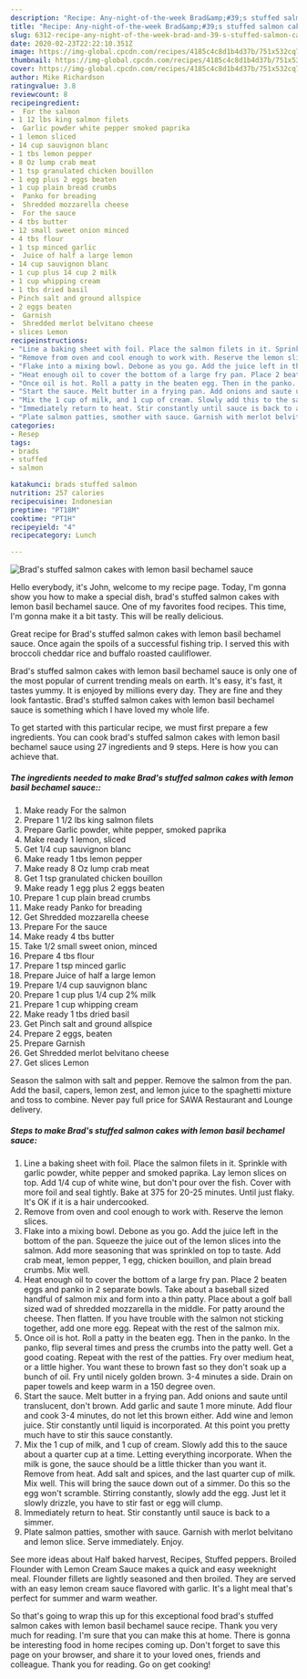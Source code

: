 ```yaml
---
description: "Recipe: Any-night-of-the-week Brad&amp;#39;s stuffed salmon cakes with lemon basil bechamel sauce"
title: "Recipe: Any-night-of-the-week Brad&amp;#39;s stuffed salmon cakes with lemon basil bechamel sauce"
slug: 6312-recipe-any-night-of-the-week-brad-and-39-s-stuffed-salmon-cakes-with-lemon-basil-bechamel-sauce
date: 2020-02-23T22:22:10.351Z
image: https://img-global.cpcdn.com/recipes/4185c4c8d1b4d37b/751x532cq70/brads-stuffed-salmon-cakes-with-lemon-basil-bechamel-sauce-recipe-main-photo.jpg
thumbnail: https://img-global.cpcdn.com/recipes/4185c4c8d1b4d37b/751x532cq70/brads-stuffed-salmon-cakes-with-lemon-basil-bechamel-sauce-recipe-main-photo.jpg
cover: https://img-global.cpcdn.com/recipes/4185c4c8d1b4d37b/751x532cq70/brads-stuffed-salmon-cakes-with-lemon-basil-bechamel-sauce-recipe-main-photo.jpg
author: Mike Richardson
ratingvalue: 3.8
reviewcount: 8
recipeingredient:
-  For the salmon
- 1 12 lbs king salmon filets
-  Garlic powder white pepper smoked paprika
- 1 lemon sliced
- 14 cup sauvignon blanc
- 1 tbs lemon pepper
- 8 Oz lump crab meat
- 1 tsp granulated chicken bouillon
- 1 egg plus 2 eggs beaten
- 1 cup plain bread crumbs
-  Panko for breading
-  Shredded mozzarella cheese
-  For the sauce
- 4 tbs butter
- 12 small sweet onion minced
- 4 tbs flour
- 1 tsp minced garlic
-  Juice of half a large lemon
- 14 cup sauvignon blanc
- 1 cup plus 14 cup 2 milk
- 1 cup whipping cream
- 1 tbs dried basil
- Pinch salt and ground allspice
- 2 eggs beaten
-  Garnish
-  Shredded merlot belvitano cheese
- slices Lemon
recipeinstructions:
- "Line a baking sheet with foil. Place the salmon filets in it. Sprinkle with garlic powder, white pepper and smoked paprika. Lay lemon slices on top. Add 1/4 cup of white wine, but don&#39;t pour over the fish. Cover with more foil and seal tightly. Bake at 375 for 20-25 minutes. Until just flaky. It&#39;s OK if it is a hair undercooked."
- "Remove from oven and cool enough to work with. Reserve the lemon slices."
- "Flake into a mixing bowl. Debone as you go. Add the juice left in the bottom of the pan. Squeeze the juice out of the lemon slices into the salmon. Add more seasoning that was sprinkled on top to taste. Add crab meat, lemon pepper, 1 egg, chicken bouillon, and plain bread crumbs. Mix well."
- "Heat enough oil to cover the bottom of a large fry pan. Place 2 beaten eggs and panko in 2 separate bowls. Take about a baseball sized handful of salmon mix and form into a thin patty. Place about a golf ball sized wad of shredded mozzarella in the middle. For patty around the cheese. Then flatten. If you have trouble with the salmon not sticking together, add one more egg. Repeat with the rest of the salmon mix."
- "Once oil is hot. Roll a patty in the beaten egg. Then in the panko. In the panko, flip several times and press the crumbs into the patty well. Get a good coating. Repeat with the rest of the patties. Fry over medium heat, or a little higher. You want these to brown fast so they don&#39;t soak up a bunch of oil. Fry until nicely golden brown. 3-4 minutes a side. Drain on paper towels and keep warm in a 150 degree oven."
- "Start the sauce. Melt butter in a frying pan. Add onions and saute until translucent, don&#39;t brown. Add garlic and saute 1 more minute. Add flour and cook 3-4 minutes, do not let this brown either. Add wine and lemon juice. Stir constantly until liquid is incorporated. At this point you pretty much have to stir this sauce constantly."
- "Mix the 1 cup of milk, and 1 cup of cream. Slowly add this to the sauce about a quarter cup at a time. Letting everything incorporate. When the milk is gone, the sauce should be a little thicker than you want it. Remove from heat. Add salt and spices, and the last quarter cup of milk. Mix well. This will bring the sauce down out of a simmer. Do this so the egg won&#39;t scramble. Stirring constantly, slowly add the egg. Just let it slowly drizzle, you have to stir fast or egg will clump."
- "Immediately return to heat. Stir constantly until sauce is back to a simmer."
- "Plate salmon patties, smother with sauce. Garnish with merlot belvitano and lemon slice. Serve immediately. Enjoy."
categories:
- Resep
tags:
- brads
- stuffed
- salmon

katakunci: brads stuffed salmon
nutrition: 257 calories
recipecuisine: Indonesian
preptime: "PT18M"
cooktime: "PT1H"
recipeyield: "4"
recipecategory: Lunch

---
```



![Brad&#39;s stuffed salmon cakes with lemon basil bechamel sauce](https://img-global.cpcdn.com/recipes/4185c4c8d1b4d37b/751x532cq70/brads-stuffed-salmon-cakes-with-lemon-basil-bechamel-sauce-recipe-main-photo.jpg)

Hello everybody, it's John, welcome to my recipe page. Today, I'm gonna show you how to make a special dish, brad&#39;s stuffed salmon cakes with lemon basil bechamel sauce. One of my favorites food recipes. This time, I'm gonna make it a bit tasty. This will be really delicious.

Great recipe for Brad&#39;s stuffed salmon cakes with lemon basil bechamel sauce. Once again the spoils of a successful fishing trip. I served this with broccoli cheddar rice and buffalo roasted cauliflower.

Brad&#39;s stuffed salmon cakes with lemon basil bechamel sauce is only one of the most popular of current trending meals on earth. It's easy, it's fast, it tastes yummy. It is enjoyed by millions every day. They are fine and they look fantastic. Brad&#39;s stuffed salmon cakes with lemon basil bechamel sauce is something which I have loved my whole life.


To get started with this particular recipe, we must first prepare a few ingredients. You can cook brad&#39;s stuffed salmon cakes with lemon basil bechamel sauce using 27 ingredients and 9 steps. Here is how you can achieve that.

##### The ingredients needed to make Brad&#39;s stuffed salmon cakes with lemon basil bechamel sauce::

1. Make ready  For the salmon
1. Prepare 1 1/2 lbs king salmon filets
1. Prepare  Garlic powder, white pepper, smoked paprika
1. Make ready 1 lemon, sliced
1. Get 1/4 cup sauvignon blanc
1. Make ready 1 tbs lemon pepper
1. Make ready 8 Oz lump crab meat
1. Get 1 tsp granulated chicken bouillon
1. Make ready 1 egg plus 2 eggs beaten
1. Prepare 1 cup plain bread crumbs
1. Make ready  Panko for breading
1. Get  Shredded mozzarella cheese
1. Prepare  For the sauce
1. Make ready 4 tbs butter
1. Take 1/2 small sweet onion, minced
1. Prepare 4 tbs flour
1. Prepare 1 tsp minced garlic
1. Prepare  Juice of half a large lemon
1. Prepare 1/4 cup sauvignon blanc
1. Prepare 1 cup plus 1/4 cup 2% milk
1. Prepare 1 cup whipping cream
1. Make ready 1 tbs dried basil
1. Get Pinch salt and ground allspice
1. Prepare 2 eggs, beaten
1. Prepare  Garnish
1. Get  Shredded merlot belvitano cheese
1. Get slices Lemon


Season the salmon with salt and pepper. Remove the salmon from the pan. Add the basil, capers, lemon zest, and lemon juice to the spaghetti mixture and toss to combine. Never pay full price for SAWA Restaurant and Lounge delivery. 

##### Steps to make Brad&#39;s stuffed salmon cakes with lemon basil bechamel sauce:

1. Line a baking sheet with foil. Place the salmon filets in it. Sprinkle with garlic powder, white pepper and smoked paprika. Lay lemon slices on top. Add 1/4 cup of white wine, but don&#39;t pour over the fish. Cover with more foil and seal tightly. Bake at 375 for 20-25 minutes. Until just flaky. It&#39;s OK if it is a hair undercooked.
1. Remove from oven and cool enough to work with. Reserve the lemon slices.
1. Flake into a mixing bowl. Debone as you go. Add the juice left in the bottom of the pan. Squeeze the juice out of the lemon slices into the salmon. Add more seasoning that was sprinkled on top to taste. Add crab meat, lemon pepper, 1 egg, chicken bouillon, and plain bread crumbs. Mix well.
1. Heat enough oil to cover the bottom of a large fry pan. Place 2 beaten eggs and panko in 2 separate bowls. Take about a baseball sized handful of salmon mix and form into a thin patty. Place about a golf ball sized wad of shredded mozzarella in the middle. For patty around the cheese. Then flatten. If you have trouble with the salmon not sticking together, add one more egg. Repeat with the rest of the salmon mix.
1. Once oil is hot. Roll a patty in the beaten egg. Then in the panko. In the panko, flip several times and press the crumbs into the patty well. Get a good coating. Repeat with the rest of the patties. Fry over medium heat, or a little higher. You want these to brown fast so they don&#39;t soak up a bunch of oil. Fry until nicely golden brown. 3-4 minutes a side. Drain on paper towels and keep warm in a 150 degree oven.
1. Start the sauce. Melt butter in a frying pan. Add onions and saute until translucent, don&#39;t brown. Add garlic and saute 1 more minute. Add flour and cook 3-4 minutes, do not let this brown either. Add wine and lemon juice. Stir constantly until liquid is incorporated. At this point you pretty much have to stir this sauce constantly.
1. Mix the 1 cup of milk, and 1 cup of cream. Slowly add this to the sauce about a quarter cup at a time. Letting everything incorporate. When the milk is gone, the sauce should be a little thicker than you want it. Remove from heat. Add salt and spices, and the last quarter cup of milk. Mix well. This will bring the sauce down out of a simmer. Do this so the egg won&#39;t scramble. Stirring constantly, slowly add the egg. Just let it slowly drizzle, you have to stir fast or egg will clump.
1. Immediately return to heat. Stir constantly until sauce is back to a simmer.
1. Plate salmon patties, smother with sauce. Garnish with merlot belvitano and lemon slice. Serve immediately. Enjoy.


See more ideas about Half baked harvest, Recipes, Stuffed peppers. Broiled Flounder with Lemon Cream Sauce makes a quick and easy weeknight meal. Flounder fillets are lightly seasoned and then broiled. They are served with an easy lemon cream sauce flavored with garlic. It&#39;s a light meal that&#39;s perfect for summer and warm weather. 

So that's going to wrap this up for this exceptional food brad&#39;s stuffed salmon cakes with lemon basil bechamel sauce recipe. Thank you very much for reading. I'm sure that you can make this at home. There is gonna be interesting food in home recipes coming up. Don't forget to save this page on your browser, and share it to your loved ones, friends and colleague. Thank you for reading. Go on get cooking!
